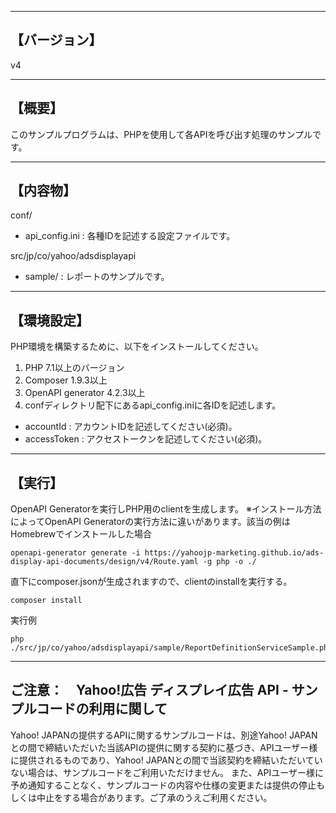 --------------------------------
【バージョン】
--------------------------------
v4


--------------------------------
【概要】
--------------------------------
このサンプルプログラムは、PHPを使用して各APIを呼び出す処理のサンプルです。

--------------------------------
【内容物】
--------------------------------
conf/
  - api_config.ini      : 各種IDを記述する設定ファイルです。

src/jp/co/yahoo/adsdisplayapi
  - sample/             : レポートのサンプルです。

--------------------------------
【環境設定】
--------------------------------
PHP環境を構築するために、以下をインストールしてください。

1. PHP 7.1以上のバージョン
2. Composer 1.9.3以上
3. OpenAPI generator 4.2.3以上
4. confディレクトリ配下にあるapi_config.iniに各IDを記述します。
  - accountId          : アカウントIDを記述してください(必須)。
  - accessToken        : アクセストークンを記述してください(必須)。

--------------------------------
【実行】
--------------------------------
OpenAPI Generatorを実行しPHP用のclientを生成します。
※インストール方法によってOpenAPI Generatorの実行方法に違いがあります。該当の例はHomebrewでインストールした場合
```
openapi-generator generate -i https://yahoojp-marketing.github.io/ads-display-api-documents/design/v4/Route.yaml -g php -o ./
```

直下にcomposer.jsonが生成されますので、clientのinstallを実行する。
```
composer install
```

実行例
```
php ./src/jp/co/yahoo/adsdisplayapi/sample/ReportDefinitionServiceSample.php
```

--------------------------------
ご注意：　Yahoo!広告 ディスプレイ広告 API - サンプルコードの利用に関して
--------------------------------

Yahoo! JAPANの提供するAPIに関するサンプルコードは、別途Yahoo! JAPANとの間で締結いただいた当該APIの提供に関する契約に基づき、APIユーザー様に提供されるものであり、Yahoo! JAPANとの間で当該契約を締結いただいていない場合は、サンプルコードをご利用いただけません。
また、APIユーザー様に予め通知することなく、サンプルコードの内容や仕様の変更または提供の停止もしくは中止をする場合があります。ご了承のうえご利用ください。
